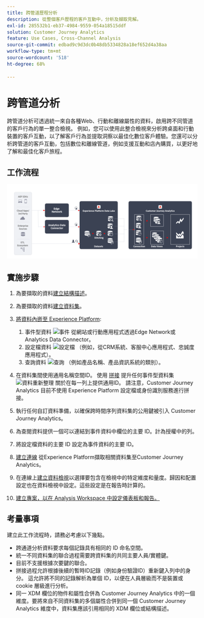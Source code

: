 ```yaml
---
title: 跨管道歷程分析
description: 從整個客戶歷程的客戶互動中，分析及擷取見解。
exl-id: 285532b1-eb37-4984-9559-054a18515ddf
solution: Customer Journey Analytics
feature: Use Cases, Cross-Channel Analysis
source-git-commit: edbad9c9d3dc0b48db5334828a18ef652d4a38aa
workflow-type: tm+mt
source-wordcount: '518'
ht-degree: 68%

---
```


# 跨管道分析

跨管道分析可透過統一來自各種Web、行動和離線屬性的資料，啟用跨不同管道的客戶行為的單一整合檢視。 例如，您可以使用此整合檢視來分析跨桌面和行動裝置的客戶互動，以了解客戶行為並提取洞察以最佳化數位客戶體驗。您還可以分析跨管道的客戶互動，包括數位和離線管道，例如支援互動和店內購買，以更好地了解和最佳化客戶旅程。

## 工作流程

![跨管道架構](../assets/cca-architecture.png)

## 實施步驟

1. 為要擷取的資料[建立結構描述](https://experienceleague.adobe.com/docs/experience-platform/xdm/tutorials/create-schema-ui.html?lang=zh-Hant)。
1. 為要擷取的資料[建立資料集](https://experienceleague.adobe.com/docs/platform-learn/tutorials/data-ingestion/create-datasets-and-ingest-data.html)。
1. [將資料內嵌至 Experience Platform](https://experienceleague.adobe.com/docs/platform-learn/tutorials/data-ingestion/understanding-data-ingestion.html):
   1. 事件型資料 ![事件](https://spectrum.adobe.com/static/icons/workflow_18/Smock_Events_18_N.svg) 從網站或行動應用程式透過Edge Network或Analytics Data Connector。
   2. 設定檔資料 ![設定檔](https://spectrum.adobe.com/static/icons/workflow_18/Smock_User_18_N.svg) （例如，從CRM系統、客服中心應用程式、忠誠度應用程式）。
   3. 查詢資料 ![查詢](https://spectrum.adobe.com/static/icons/workflow_18/Smock_Search_18_N.svg) （例如產品名稱、產品資訊系統的類別）。

1. 在資料集間使用通用名稱空間ID。 使用 [拼接](../../stitching/overview.md) 提升任何事件型資料集 ![資料重新整理](https://spectrum.adobe.com/static/icons/workflow_18/Smock_DataRefresh_18_N.svg) 關於在每一列上提供通用ID。 請注意，Customer Journey Analytics 目前不使用 Experience Platform 設定檔或身份識別服務進行拼接。
1. 執行任何自訂資料準備，以確保跨時間序列資料集的公用鍵被引入 Customer Journey Analytics。
1. 為查閱資料提供一個可以連結到事件資料中欄位的主要 ID。計為授權中的列。
1. 將設定檔資料的主要 ID 設定為事件資料的主要 ID。
1. [建立連線](../../connections/overview.md) 從Experience Platform擷取相關資料集至Customer Journey Analytics。
1. 在連線上[建立資料檢視](/help/data-views/create-dataview.md)以選擇要包含在檢視中的特定維度和量度。歸因和配置設定也在資料檢視中設定。這些設定是在報告時計算的。
1. [建立專案，以在 Analysis Workspace 中設定儀表板和報告。](/help/analysis-workspace/home.md)

## 考量事項

建立此工作流程時，請務必考慮以下幾點。

* 跨通道分析資料要求每個記錄具有相同的 ID 命名空間。
* 統一不同資料集的聯合過程需要跨資料集的共同主要人員/實體鍵。
* 目前不支援根據次要鍵的聯合。
* 拼接過程允許根據後續的暫時ID記錄（例如身份驗證ID）重新鍵入列中的身分。 這允許將不同的記錄解析為單個 ID，以便在人員層級而不是裝置或 cookie 層級進行分析。
* 同一 XDM 欄位的物件和屬性合併為 Customer Journey Analytics 中的一個維度。要將來自不同資料集的多個屬性合併到同一個 Customer Journey Analytics 維度中，資料集應該引用相同的 XDM 欄位或結構描述。

